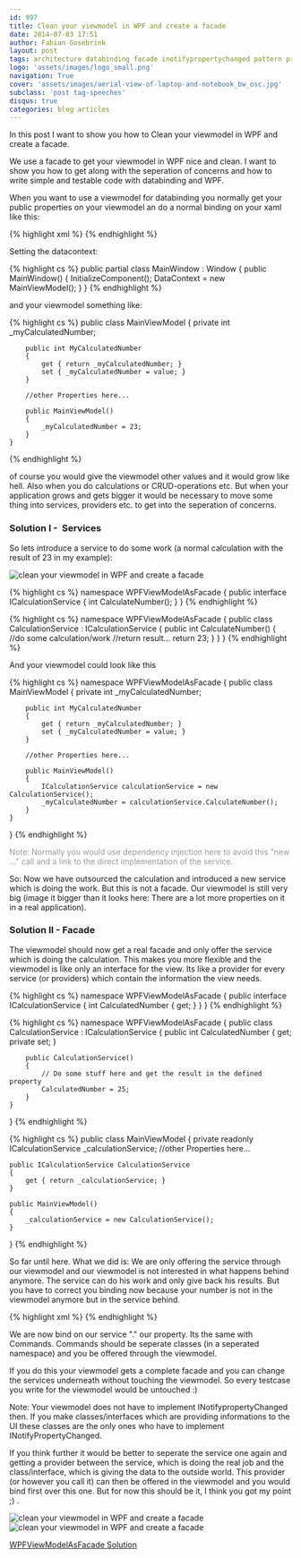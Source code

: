 ```yaml
---
id: 997
title: Clean your viewmodel in WPF and create a facade
date: 2014-07-03 17:51
author: Fabian Gosebrink
layout: post
tags: architecture databinding facade inotifypropertychanged pattern provider services wpf
logo: 'assets/images/logo_small.png'
navigation: True
cover: 'assets/images/aerial-view-of-laptop-and-notebook_bw_osc.jpg'
subclass: 'post tag-speeches'
disqus: true
categories: blog articles
---
```



In this post I want to show you how to Clean your viewmodel in WPF and create a facade.

We use a facade to get your viewmodel in WPF nice and clean. I want to show you how to get along with the seperation of concerns and how to write simple and testable code with databinding and WPF.

When you want to use a viewmodel for databinding you normally get your public properties on your viewmodel an do a normal binding on your xaml like this:


{% highlight xml %}
<Window x:Class="WPFViewModelAsFacade.MainWindow"
        xmlns="http://schemas.microsoft.com/winfx/2006/xaml/presentation"
        xmlns:x="http://schemas.microsoft.com/winfx/2006/xaml"
        Title="MainWindow" Height="350" Width="525">
    <Grid>
        <TextBlock Text="{Binding MyCalculatedNumber}"></TextBlock>
    </Grid>
</Window>
{% endhighlight %}

Setting the datacontext:

{% highlight cs %}
public partial class MainWindow : Window
    {
        public MainWindow()
        {
            InitializeComponent();
            DataContext = new MainViewModel();
        }
    }
{% endhighlight %}

and your viewmodel something like:

{% highlight cs %}
public class MainViewModel
    {
        private int _myCalculatedNumber;

        public int MyCalculatedNumber
        {
            get { return _myCalculatedNumber; }
            set { _myCalculatedNumber = value; }
        }

        //other Properties here...

        public MainViewModel()
        {
            _myCalculatedNumber = 23;
        }
    }
{% endhighlight %}

of course you would give the viewmodel other values and it would grow like hell. Also when you do calculations or CRUD-operations etc. But when your application grows and gets bigger it would be necessary to move some thing into services, providers etc. to get into the seperation of concerns.

### Solution I -  Services

So lets introduce a service to do some work (a normal calculation with the result of 23 in my example):

![clean your viewmodel in WPF and create a facade]({{site.baseurl}}assets/articles/2014-07-03/1.jpg)

{% highlight cs %}
namespace WPFViewModelAsFacade
{
    public interface ICalculationService
    {
        int CalculateNumber();
    }
}
{% endhighlight %}

{% highlight cs %}
namespace WPFViewModelAsFacade
{
    public class CalculationService : ICalculationService
    {
        public int CalculateNumber()
        {
            //do some calculation/work
            //return result...
            return 23;
        }
    }
}
{% endhighlight %}

And your viewmodel could look like this

{% highlight cs %}
namespace WPFViewModelAsFacade
{
    public class MainViewModel
    {
        private int _myCalculatedNumber;

        public int MyCalculatedNumber
        {
            get { return _myCalculatedNumber; }
            set { _myCalculatedNumber = value; }
        }

        //other Properties here...

        public MainViewModel()
        {
            ICalculationService calculationService = new CalculationService();
            _myCalculatedNumber = calculationService.CalculateNumber();
        }
    }
}
{% endhighlight %}

<span style="color: #999999;">Note: Normally you would use dependency injection here to avoid this "new ..." call and a link to the direct implementation of the service.</span>

So: Now we have outsourced the calculation and introduced a new service which is doing the work. But this is not a facade. Our viewmodel is still very big (image it bigger than it looks here: There are a lot more properties on it in a real application).

### Solution II - Facade  

The viewmodel should now get a real facade and only offer the service which is doing the calculation. This makes you more flexible and the viewmodel is like only an interface for the view. Its like a provider for every service (or providers) which contain the information the view needs.

{% highlight cs %}
namespace WPFViewModelAsFacade
{
    public interface ICalculationService
    {
        int CalculatedNumber { get; }
    }
}
{% endhighlight %}

{% highlight cs %}
namespace WPFViewModelAsFacade
{
    public class CalculationService : ICalculationService
    {
        public int CalculatedNumber { get; private set; }

        public CalculationService()
        {
            // Do some stuff here and get the result in the defined property
            CalculatedNumber = 25;
        }
    }
}
{% endhighlight %}

{% highlight cs %}
public class MainViewModel
{
    private readonly ICalculationService _calculationService;
    //other Properties here...

    public ICalculationService CalculationService
    {
        get { return _calculationService; }
    }

    public MainViewModel()
    {
        _calculationService = new CalculationService();
    }
}
{% endhighlight %}

So far until here. What we did is: We are only offering the service through our viewmodel and our viewmodel is not interested in what happens behind anymore. The service can do his work and only give back his results. But you have to correct you binding now because your number is not in the viewmodel anymore but in the service behind.

{% highlight xml %}
<Window x:Class="WPFViewModelAsFacade.MainWindow"
        xmlns="http://schemas.microsoft.com/winfx/2006/xaml/presentation"
        xmlns:x="http://schemas.microsoft.com/winfx/2006/xaml"
        Title="MainWindow" Height="350" Width="525">
    <Grid>
        <TextBlock Text="{Binding CalculationService.CalculatedNumber}"></TextBlock>
    </Grid>
</Window>
{% endhighlight %}



We are now bind on our service "." our property. Its the same with Commands. Commands should be seperate classes (in a seperated namespace) and you be offered through the viewmodel.

If you do this your viewmodel gets a complete facade and you can change the services underneath without touching the viewmodel. So every testcase you write for the viewmodel would be untouched :)

Note: Your viewmodel does not have to implement INotifypropertyChanged then. If you make classes/interfaces which are providing informations to the UI these classes are the only ones who have to implement INotifyPropertyChanged.

If you think further it would be better to seperate the service one again and getting a provider between the service, which is doing the real job and the class/interface, which is giving the data to the outside world. This provider (or however you call it) can then be offered in the viewmodel and you would bind first over this one. But for now this should be it, I think you got my point ;) .

![clean your viewmodel in WPF and create a facade]({{site.baseurl}}assets/articles/2014-07-03/2.jpg)
![clean your viewmodel in WPF and create a facade]({{site.baseurl}}assets/articles/2014-07-03/Facade.jpg)

[WPFViewModelAsFacade Solution]({{site.baseurl}}assets/articles/2014-07-03/WpfViewModelAsFacade.zip)
